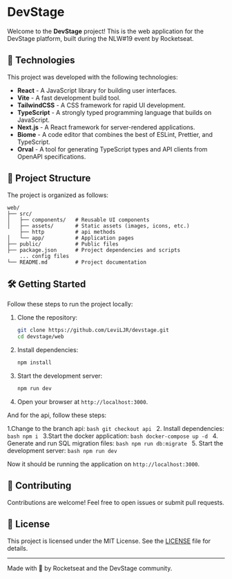 # DevStage

Welcome to the **DevStage** project! This is the web application for the DevStage platform, built during the NLW#19 event by Rocketseat.

## 🚀 Technologies

This project was developed with the following technologies:

- **React** - A JavaScript library for building user interfaces.
- **Vite** - A fast development build tool.
- **TailwindCSS** - A CSS framework for rapid UI development.
- **TypeScript** - A strongly typed programming language that builds on JavaScript.
- **Next.js** - A React framework for server-rendered applications.
- **Biome** - A code editor that combines the best of ESLint, Prettier, and TypeScript.
- **Orval** - A tool for generating TypeScript types and API clients from OpenAPI specifications.
## 📂 Project Structure

The project is organized as follows:

```
web/
├── src/
│   ├── components/   # Reusable UI components
│   ├── assets/       # Static assets (images, icons, etc.)
    ├── http          # api methods
│   └── app/          # Application pages
├── public/           # Public files
├── package.json      # Project dependencies and scripts
    ... config files
└── README.md         # Project documentation
```

## 🛠️ Getting Started

Follow these steps to run the project locally:

1. Clone the repository:
    ```bash
    git clone https://github.com/LeviLJR/devstage.git
    cd devstage/web
    ```

2. Install dependencies:
    ```bash
    npm install
    ```

3. Start the development server:
    ```bash
    npm run dev
    ```

4. Open your browser at `http://localhost:3000`.

And for the api, follow these steps:
 
1.Change to the branch api:
    ```bash
    git checkout api
    ```
2. Install dependencies:
    ```bash
    npm i
    ```
3.Start the docker application:
    ```bash
    docker-compose up -d
    ```
4. Generate and run SQL migration files:
    ```bash
    npm run db:migrate
    ```
5. Start the development server:
    ```bash
    npm run dev
    ```

Now it should be running the application on `http://localhost:3000`.

## 🤝 Contributing

Contributions are welcome! Feel free to open issues or submit pull requests.

## 📄 License

This project is licensed under the MIT License. See the [LICENSE](./LICENSE) file for details.

---
Made with 💜 by Rocketseat and the DevStage community.